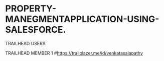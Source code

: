 # PROPERTY-MANEGMENTAPPLICATION-USING-SALESFORCE.

TRAILHEAD USERS

TRAILHEAD MEMBER 1 #https://trailblazer.me/id/venkatasalapathy
